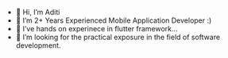 - 👋 Hi, I’m Aditi
- 👀 I’m 2+ Years Experienced Mobile Application Developer :) 
- 🌱 I’ve hands on experinece in flutter framework...
- 💞️ I’m looking for the practical exposure in the field of software development. 


<!---
AditiP127/AditiP127 is a ✨ special ✨ repository because its `README.md` (this file) appears on your GitHub profile.
You can click the Preview link to take a look at your changes.
--->
